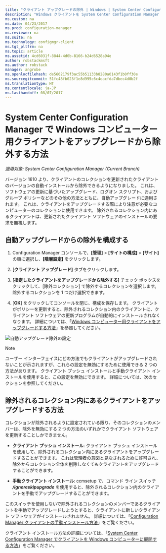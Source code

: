 ```yaml
---
title: "クライアント アップグレードの除外 | Windows | System Center Configuration Manager"
description: "Windows クライアントを System Center Configuration Manager のアップグレードから除外する方法について説明します。"
ms.custom: na
ms.date: 04/23/2017
ms.prod: configuration-manager
ms.reviewer: na
ms.suite: na
ms.technology: configmgr-client
ms.tgt_pltfrm: na
ms.topic: article
ms.assetid: 4cd6031f-8844-4d0b-8166-b24d6528a94e
author: robstackmsft
ms.author: robstack
manager: angrobe
ms.openlocfilehash: de5602179f3ac55b51133b8280a0143f1b0ff30e
ms.sourcegitcommit: 51fc48fb023f1e8d995c6c4eacfda7dbec4d0b2f
ms.translationtype: HT
ms.contentlocale: ja-JP
ms.lasthandoff: 08/07/2017
---
```

# <a name="how-to-exclude-upgrading-clients-for-windows-computers-in-system-center-configuration-manager"></a>System Center Configuration Manager で Windows コンピューター用クライアントをアップグレードから除外する方法

*適用対象: System Center Configuration Manager (Current Branch)*

バージョン 1610 より、クライアントのコレクションを更新されたクライアントのバージョンの自動インストールから除外できるようになりました。 これは、ソフトウェアの更新に基づいたアップグレード、ログオン スクリプト、およびグループ ポリシーなどのその他の方法とともに、自動アップグレードに適用されます。 これは、クライアントをアップグレードする際により注意が必要なコンピューターのコレクションに使用できます。 除外されるコレクション内にあるクライアントは、更新されたクライアント ソフトウェアのインストールの要求を無視します。

## <a name="configure-exclusion-for-automatic-upgrades"></a>自動アップグレードからの除外を構成する

1. Configuration Manager コンソールで、**[管理]** > **[サイトの構成]** > **[サイト]** の順に選択し、**[階層設定]** をクリックします。

2. **[クライアント アップグレード]** タブをクリックします。

3. **[指定したクライアントをアップグレードから除外する]** チェック ボックスをクリックして、[除外コレクション] で除外するコレクションを選択します。 除外するコレクションを 1 つだけ選択できます。

4.  [**OK**] をクリックしてコンソールを閉じ、構成を保存します。 クライアントがポリシーを更新すると、除外されるコレクション内のクライアントに、クライアント ソフトウェアの更新プログラムが自動的にインストールされなくなります。 詳細については、「[Windows コンピューター用クライアントをアップグレードする方法](upgrade-clients-for-windows-computers.md)」を参照してください。

![自動アップグレード除外の設定](media/automatic_upgrade_exclusion.png)



>[!NOTE]
>ユーザー インターフェイスにどの方法でもクライアントがアップグレードされないことが示されますが、これらの設定を無効にするために使用できる 2 つの方法があります。 クライアント プッシュ インストールと手動クライアント インストールを使用すると、この設定を無効にできます。 詳細については、次のセクションを参照してください。

## <a name="how-to-upgrade-a-client-that-is-in-an-excluded-collection"></a>除外されるコレクション内にあるクライアントをアップグレードする方法

コレクションが除外されるように設定されている限り、そのコレクションのメンバーは、除外を無効にする 2 つの方法のいずれかでクライアント ソフトウェアを更新することしかできません。
 - **クライアント プッシュ インストール**: クライアント プッシュ インストールを使用して、除外されるコレクション内にあるクライアントをアップグレードすることができます。 これは管理者の意図と見なされるために許可され、除外からコレクション全体を削除しなくてもクライアントをアップグレードすることができます。       

 - **手動クライアント インストール**: ccmsetup で、コマンド ライン スイッチ ***/ignoreskipupgrade*** を使用すると、除外されるコレクション内のクライアントを手動でアップグレードすることができます。

  このスイッチを使用しないで除外されるコレクションのメンバーであるクライアントを手動でアップグレードしようとすると、クライアントに新しいクライアント ソフトウェアがインストールされません。 詳細については、「[Configuration Manager クライアントの手動インストール方法](/sccm/core/clients/deploy/deploy-clients-to-windows-computers#BKMK_Manual)」をご覧ください。

クライアント インストール方法の詳細については、「[System Center Configuration Manager でクライアントを Windows コンピューターに展開する方法](/sccm/core/clients/deploy/deploy-clients-to-windows-computers)」をご覧ください。
